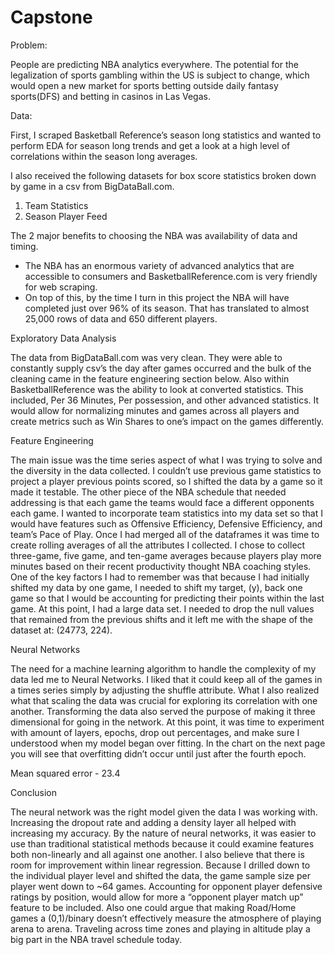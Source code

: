 # Capstone


Problem: 

People are predicting NBA analytics everywhere. The potential for the legalization of sports gambling within the US is subject to change, which would open a new market for sports betting outside daily fantasy sports(DFS) and betting in casinos in Las Vegas. 

Data: 

First, I scraped Basketball Reference’s season long statistics and wanted to perform EDA for season long trends and get a look at a high level of correlations within the season long averages. 

I also received the following datasets for box score statistics broken down by game in a csv from BigDataBall.com.

1.	Team Statistics 
2.	Season Player Feed

The 2 major benefits to choosing the NBA was availability of data and timing. 
-	The NBA has an enormous variety of advanced analytics that are accessible to consumers and BasketballReference.com is very friendly for web scraping.  
-	On top of this, by the time I turn in this project the NBA will have completed just over 96% of its season. That has translated to almost 25,000 rows of data and 650 different players. 


Exploratory Data Analysis

The data from BigDataBall.com was very clean. They were able to constantly supply csv’s the day after games occurred and the bulk of the cleaning came in the feature engineering section below.
Also within BasketballReference was the ability to look at converted statistics. This included, Per 36 Minutes, Per possession, and other advanced statistics. It would allow for normalizing minutes and games across all players and create metrics such as Win Shares to one’s impact on the games differently.  

Feature Engineering

The main issue was the time series aspect of what I was trying to solve and the diversity in the data collected. I couldn’t use previous game statistics to project a player previous points scored, so I shifted the data by a game so it made it testable. 
The other piece of the NBA schedule that needed addressing is that each game the teams would face a different opponents each game. I wanted to incorporate team statistics into my data set so that I would have features such as Offensive Efficiency, Defensive Efficiency, and team’s Pace of Play. 
Once I had merged all of the dataframes it was time to create rolling averages of all the attributes I collected. I chose to collect three-game, five game, and ten-game averages because players play more minutes based on their recent productivity thought NBA coaching styles.
One of the key factors I had to remember was that because I had initially shifted my data by one game, I needed to shift my target, (y), back one game so that I would be accounting for predicting their points within the last game. 
At this point, I had a large data set. I needed to drop the null values that remained from the previous shifts and it left me with the shape of the dataset at: (24773, 224).  


Neural Networks

The need for a machine learning algorithm to handle the complexity of my data led me to Neural Networks. I liked that it could keep all of the games in a times series simply by adjusting the shuffle attribute. What I also realized what that scaling the data was crucial for exploring its correlation with one another. Transforming the data also served the purpose of making it three dimensional for going in the network. 
At this point, it was time to experiment with amount of layers, epochs, drop out percentages, and make sure I understood when my model began over fitting. In the chart on the next page you will see that overfitting didn’t occur until just after the fourth epoch. 


Mean squared error - 23.4


Conclusion

The neural network was the right model given the data I was working with. Increasing the dropout rate and adding a density layer all helped with increasing my accuracy. By the nature of neural networks, it was easier to use than traditional statistical methods because it could examine features both non-linearly and all against one another. 
I also believe that there is room for improvement within linear regression. Because I drilled down to the individual player level and shifted the data, the game sample size per player went down to ~64 games. Accounting for opponent player defensive ratings by position, would allow for more a “opponent player match up” feature to be included. Also one could argue that making Road/Home games a (0,1)/binary doesn’t effectively measure the atmosphere of playing arena to arena. Traveling across time zones and playing in altitude play a big part in the NBA travel schedule today.  






